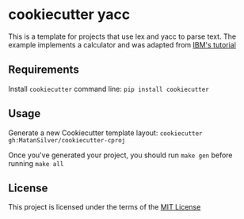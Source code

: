 cookiecutter yacc
==================

This is a template for projects that use lex and yacc to parse text.
The example implements a calculator and was adapted from [IBM's tutorial](https://www.ibm.com/support/knowledgecenter/en/ssw_aix_61/com.ibm.aix.genprogc/ie_prog_4lex_yacc.htm)

Requirements
------------
Install `cookiecutter` command line: `pip install cookiecutter`

Usage
-----
Generate a new Cookiecutter template layout: `cookiecutter gh:MatanSilver/cookiecutter-cproj`

Once you've generated your project, you should run `make gen` before running `make all`

License
-------
This project is licensed under the terms of the [MIT License](/LICENSE)
